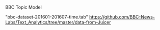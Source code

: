 BBC Topic Model

"bbc-dataset-201601-201607-time.tab"
https://github.com/BBC-News-Labs/Text_Analytics/tree/master/data-from-Juicer

